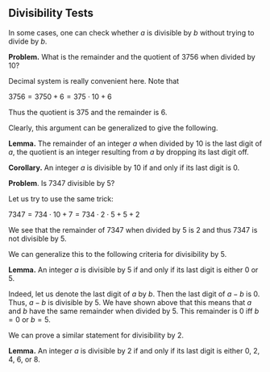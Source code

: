 ## Divisibility Tests
In some cases, one can check whether $a$ is divisible by $b$ without trying to divide by $b$.

__Problem.__ What is the remainder and the quotient of $3756$ when divided by $10$?

Decimal system is really convenient here. Note that

$3756 = 3750 + 6 = 375 \cdot 10 + 6$

Thus the quotient is $375$ and the remainder is $6$.

Clearly, this argument can be generalized to give the following. 

__Lemma.__ The remainder of an integer $a$ when divided by $10$ is the last digit of $a$, the quotient is an integer resulting from $a$ by dropping its last digit off. 

__Corollary.__ An integer $a$ is divisible by $10$ if and only if its last digit is $0$.

__Problem__. Is $7347$ divisible by $5$?

Let us try to use the same trick:

$7347 = 734 \cdot 10 + 7 = 734 \cdot 2 \cdot 5 + 5 + 2$

We see that the remainder of $7347$ when divided by $5$ is $2$ and thus $7347$ is not divisible by $5$.

We can generalize this to the following criteria for divisibility by $5$.

__Lemma.__ An integer $a$ is divisible by $5$ if and only if its last digit is either 0 or 5. 

Indeed, let us denote the last digit of $a$ by $b$. Then the last digit of $a−b$ is $0$. Thus, $a-b$ is divisible by 5. We have shown above that this means that $a$ and $b$ have the same remainder when divided by 5. This remainder is $0$ iff $b=0$ or $b=5$.

We can prove a similar statement for divisibility by $2$.

__Lemma.__ An integer $a$ is divisible by $2$ if and only if its last digit is either 0, 2, 4, 6, or 8. 
